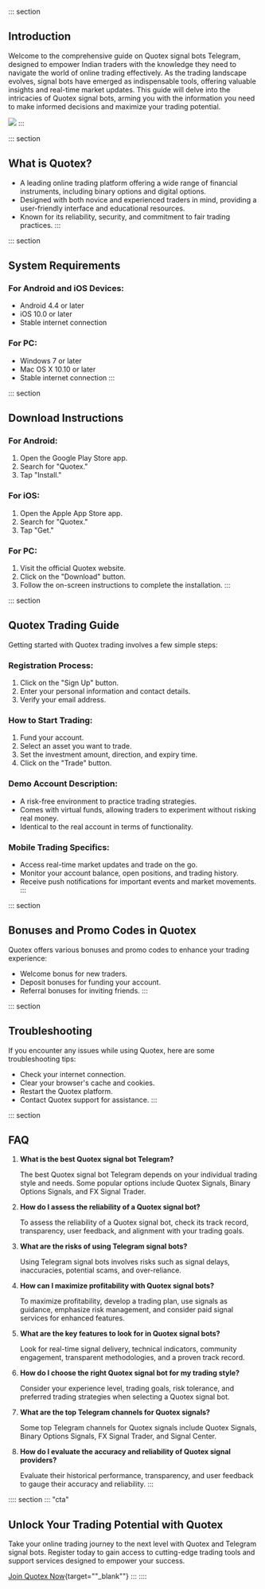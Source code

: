 ::: section
## Introduction

Welcome to the comprehensive guide on Quotex signal bots Telegram,
designed to empower Indian traders with the knowledge they need to
navigate the world of online trading effectively. As the trading
landscape evolves, signal bots have emerged as indispensable tools,
offering valuable insights and real-time market updates. This guide will
delve into the intricacies of Quotex signal bots, arming you with the
information you need to make informed decisions and maximize your
trading potential.

[![](https://static.quotex.io/files/8_en/300_250.jpg)](https://traff.sbs/brokerqxsignupf)
:::

::: section
## What is Quotex?

-   A leading online trading platform offering a wide range of financial
    instruments, including binary options and digital options.
-   Designed with both novice and experienced traders in mind, providing
    a user-friendly interface and educational resources.
-   Known for its reliability, security, and commitment to fair trading
    practices.
:::

::: section
## System Requirements

### For Android and iOS Devices:

-   Android 4.4 or later
-   iOS 10.0 or later
-   Stable internet connection

### For PC:

-   Windows 7 or later
-   Mac OS X 10.10 or later
-   Stable internet connection
:::

::: section
## Download Instructions

### For Android:

1.  Open the Google Play Store app.
2.  Search for "Quotex."
3.  Tap "Install."

### For iOS:

1.  Open the Apple App Store app.
2.  Search for "Quotex."
3.  Tap "Get."

### For PC:

1.  Visit the official Quotex website.
2.  Click on the "Download" button.
3.  Follow the on-screen instructions to complete the installation.
:::

::: section
## Quotex Trading Guide

Getting started with Quotex trading involves a few simple steps:

### Registration Process:

1.  Click on the "Sign Up" button.
2.  Enter your personal information and contact details.
3.  Verify your email address.

### How to Start Trading:

1.  Fund your account.
2.  Select an asset you want to trade.
3.  Set the investment amount, direction, and expiry time.
4.  Click on the "Trade" button.

### Demo Account Description:

-   A risk-free environment to practice trading strategies.
-   Comes with virtual funds, allowing traders to experiment without
    risking real money.
-   Identical to the real account in terms of functionality.

### Mobile Trading Specifics:

-   Access real-time market updates and trade on the go.
-   Monitor your account balance, open positions, and trading history.
-   Receive push notifications for important events and market
    movements.
:::

::: section
## Bonuses and Promo Codes in Quotex

Quotex offers various bonuses and promo codes to enhance your trading
experience:

-   Welcome bonus for new traders.
-   Deposit bonuses for funding your account.
-   Referral bonuses for inviting friends.
:::

::: section
## Troubleshooting

If you encounter any issues while using Quotex, here are some
troubleshooting tips:

-   Check your internet connection.
-   Clear your browser\'s cache and cookies.
-   Restart the Quotex platform.
-   Contact Quotex support for assistance.
:::

::: section
## FAQ

1.  **What is the best Quotex signal bot Telegram?**

    The best Quotex signal bot Telegram depends on your individual
    trading style and needs. Some popular options include Quotex
    Signals, Binary Options Signals, and FX Signal Trader.

2.  **How do I assess the reliability of a Quotex signal bot?**

    To assess the reliability of a Quotex signal bot, check its track
    record, transparency, user feedback, and alignment with your trading
    goals.

3.  **What are the risks of using Telegram signal bots?**

    Using Telegram signal bots involves risks such as signal delays,
    inaccuracies, potential scams, and over-reliance.

4.  **How can I maximize profitability with Quotex signal bots?**

    To maximize profitability, develop a trading plan, use signals as
    guidance, emphasize risk management, and consider paid signal
    services for enhanced features.

5.  **What are the key features to look for in Quotex signal bots?**

    Look for real-time signal delivery, technical indicators, community
    engagement, transparent methodologies, and a proven track record.

6.  **How do I choose the right Quotex signal bot for my trading
    style?**

    Consider your experience level, trading goals, risk tolerance, and
    preferred trading strategies when selecting a Quotex signal bot.

7.  **What are the top Telegram channels for Quotex signals?**

    Some top Telegram channels for Quotex signals include Quotex
    Signals, Binary Options Signals, FX Signal Trader, and Signal
    Center.

8.  **How do I evaluate the accuracy and reliability of Quotex signal
    providers?**

    Evaluate their historical performance, transparency, and user
    feedback to gauge their accuracy and reliability.
:::

:::: section
::: \"cta\"
## Unlock Your Trading Potential with Quotex

Take your online trading journey to the next level with Quotex and
Telegram signal bots. Register today to gain access to cutting-edge
trading tools and support services designed to empower your success.

[Join Quotex
Now](\%22https://traff.sbs/brokerqxsignup\%22){target=""_blank""}
:::
::::

